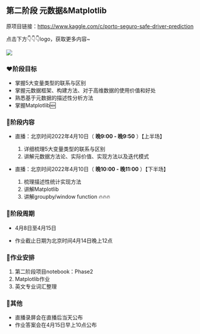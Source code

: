 ## 第二阶段 元数据&Matplotlib

原项目链接：https://www.kaggle.com/c/porto-seguro-safe-driver-prediction

点击下方👇👇👇logo，获取更多内容~

<a href='https://mp.weixin.qq.com/mp/appmsgalbum?__biz=Mzg2OTU4NzI3NQ==&action=getalbum&album_id=1764511202329624577#wechat_redirect'> 
<img src='https://gitee.com/gzjzg/WhaleDataScienceProject/raw/master/pic/project_logo.jpg'/></a>


### ❤️阶段目标



- 掌握5大变量类型的联系与区别
- 掌握元数据框架、构建方法、对于高维数据的使用价值和好处
- 熟悉基于元数据的描述性分析方法
- 掌握Matplotlib🆕


 
### 💛阶段内容   

- 直播：北京时间2022年4月10日（ **晚9:00 - 晚9:50** ）【上半场】 
    1. 详细梳理5大变量类型的联系与区别
    2. 讲解元数据方法论、实际价值、实现方法以及迭代模式

- 直播：北京时间2022年4月10日（ **晚10:00 - 晚11:00** ）【下半场】
    1. 梳理描述性统计实现方法
    2. 讲解Matplotlib
    3. 讲解groupby/window function 🔥🔥🔥

### 💚阶段周期


- 4月8日至4月15日

- 作业截止日期为北京时间4月14日晚上12点


### 💙作业安排


1. 第二阶段项目notebook：Phase2
2. Matplotlib作业
3. 英文专业词汇整理


### 💜其他


- 直播录屏会在直播后当天公布
- 作业答案会在4月15日早上10点公布
